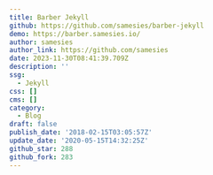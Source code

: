 ```yaml
---
title: Barber Jekyll
github: https://github.com/samesies/barber-jekyll
demo: https://barber.samesies.io/
author: samesies
author_link: https://github.com/samesies
date: 2023-11-30T08:41:39.709Z
description: ''
ssg:
  - Jekyll
css: []
cms: []
category:
  - Blog
draft: false
publish_date: '2018-02-15T03:05:57Z'
update_date: '2020-05-15T14:32:25Z'
github_star: 288
github_fork: 283
---
```

